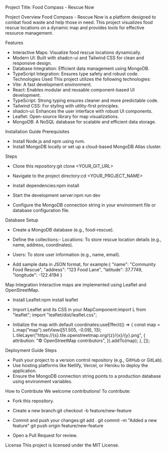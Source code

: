 Project Title:
Food Compass - Rescue Now


Project Overview
Food Compass - Rescue Now is a platform designed to combat food waste and help those in need. This project visualizes food rescue locations on a dynamic map and provides tools for effective resource management.

Features
- Interactive Maps: Visualize food rescue locations dynamically.
- Modern UI: Built with shadcn-ui and Tailwind CSS for clean and responsive design.
- Database Integration: Efficient data management using MongoDB.
- TypeScript Integration: Ensures type safety and robust code.
Technologies Used
This project utilizes the following technologies:
- Vite: A fast development environment.
- React: Enables modular and reusable component-based UI development.
- TypeScript: Strong typing ensures cleaner and more predictable code.
- Tailwind CSS: For styling with utility-first principles.
- shadcn-ui: Enhances the user interface with robust UI components.
- Leaflet: Open-source library for map visualizations.
- MongoDB: A NoSQL database for scalable and efficient data storage.


Installation Guide
Prerequisites
- Install Node.js and npm using nvm.
- Install MongoDB locally or set up a cloud-based MongoDB Atlas cluster.

Steps
- Clone this repository:git clone <YOUR_GIT_URL>

- Navigate to the project directory:cd <YOUR_PROJECT_NAME>

- Install dependencies:npm install

- Start the development server:npm run dev

- Configure the MongoDB connection string in your environment file or database configuration file.

Database Setup
- Create a MongoDB database (e.g., food-rescue).
- Define the collections:- Locations: To store rescue location details (e.g., name, address, coordinates).
- Users: To store user information (e.g., name, email).

- Add sample data in JSON format, for example:{
  "name": "Community Food Rescue",
  "address": "123 Food Lane",
  "latitude": 37.7749,
  "longitude": -122.4194
}

Map Integration
Interactive maps are implemented using Leaflet and OpenStreetMap.
- Install Leaflet:npm install leaflet

- Import Leaflet and its CSS in your MapComponent:import L from "leaflet";
import "leaflet/dist/leaflet.css";

- Initialize the map with default coordinates:useEffect(() => {
  const map = L.map("map").setView([51.505, -0.09], 13);
  L.tileLayer("https://{s}.tile.openstreetmap.org/{z}/{x}/{y}.png", {
    attribution: "© OpenStreetMap contributors",
  }).addTo(map);
}, []);

Deployment Guide
Steps
- Push your project to a version control repository (e.g., GitHub or GitLab).
- Use hosting platforms like Netlify, Vercel, or Heroku to deploy the application.
- Ensure the MongoDB connection string points to a production database using environment variables.


How to Contribute
We welcome contributions! To contribute:
- Fork this repository.
- Create a new branch:git checkout -b feature/new-feature

- Commit and push your changes:git add .
git commit -m "Added a new feature"
git push origin feature/new-feature

- Open a Pull Request for review.

License
This project is licensed under the MIT License.

















